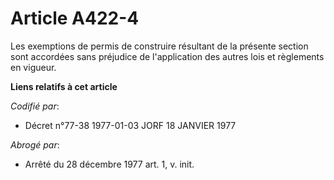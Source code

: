 # Article A422-4

Les exemptions de permis de construire résultant de la présente section sont accordées sans préjudice de l'application des
autres lois et règlements en vigueur.

**Liens relatifs à cet article**

_Codifié par_:

  - Décret n°77-38 1977-01-03 JORF 18 JANVIER 1977

_Abrogé par_:

  - Arrêté du 28 décembre 1977 art. 1, v. init.
